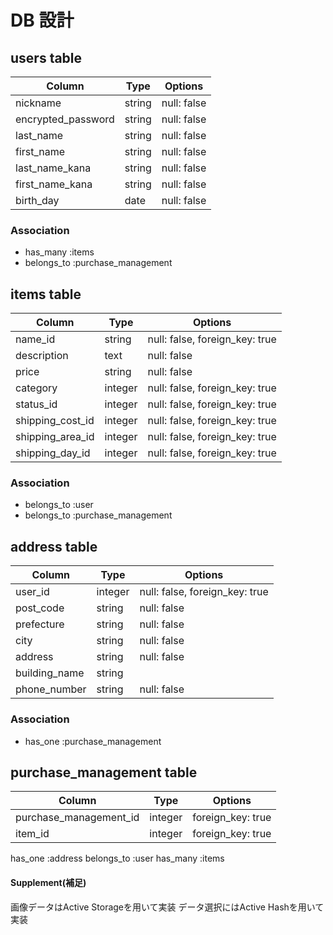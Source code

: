 # DB 設計

## users table

| Column             | Type                | Options                  |
|--------------------|---------------------|--------------------------|
| nickname           | string              | null: false              |
| encrypted_password | string              | null: false              |
| last_name          | string              | null: false              |
| first_name         | string              | null: false              |
| last_name_kana     | string              | null: false              |
| first_name_kana    | string              | null: false              |
| birth_day          | date                | null: false              |



### Association

- has_many :items
- belongs_to :purchase_management




## items table

| Column                              | Type       | Options                       |
|-------------------------------------|------------|-------------------------------|
| name_id                             | string     | null: false, foreign_key: true|
| description                         | text       | null: false                   |
| price                               | string     | null: false                   |
| category                            | integer    | null: false, foreign_key: true|
| status_id                           | integer    | null: false, foreign_key: true|
| shipping_cost_id                    | integer    | null: false, foreign_key: true|
| shipping_area_id                    | integer    | null: false, foreign_key: true|
| shipping_day_id                     | integer    | null: false, foreign_key: true|



### Association

- belongs_to :user
- belongs_to :purchase_management




## address table

| Column            | Type            | Options                       |
|-------------------|-----------------|-------------------------------|
| user_id           | integer         | null: false, foreign_key: true|
| post_code         | string          | null: false                   |
| prefecture        | string          | null: false                   |
| city              | string          | null: false                   |
| address           | string          | null: false                   |
| building_name     | string          |                               |
| phone_number      | string          | null: false                   |

### Association

- has_one :purchase_management



## purchase_management table

| Column                 | Type    | Options          |
|------------------------|---------|------------------|
| purchase_management_id | integer | foreign_key: true|
| item_id                | integer | foreign_key: true|


has_one :address
belongs_to :user
has_many :items



#### Supplement(補足)

画像データはActive Storageを用いて実装
データ選択にはActive Hashを用いて実装
